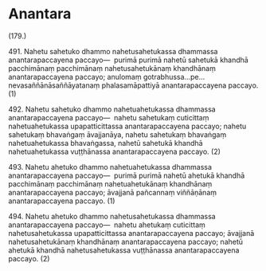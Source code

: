 # Anantara

(179.)

491\. Nahetu sahetuko dhammo nahetusahetukassa dhammassa anantarapaccayena paccayo—  purimā purimā nahetū sahetukā khandhā pacchimānaṃ pacchimānaṃ nahetusahetukānaṃ khandhānaṃ anantarapaccayena paccayo; anulomaṃ gotrabhussa…pe…  nevasaññānāsaññāyatanaṃ phalasamāpattiyā anantarapaccayena paccayo. (1)

492\. Nahetu sahetuko dhammo nahetuahetukassa dhammassa anantarapaccayena paccayo—  nahetu sahetukaṃ cuticittaṃ nahetuahetukassa upapatticittassa anantarapaccayena paccayo; nahetu sahetukaṃ bhavaṅgaṃ āvajjanāya, nahetu sahetukaṃ bhavaṅgaṃ nahetuahetukassa bhavaṅgassa, nahetū sahetukā khandhā nahetuahetukassa vuṭṭhānassa anantarapaccayena paccayo. (2)

493\. Nahetu ahetuko dhammo nahetuahetukassa dhammassa anantarapaccayena paccayo—  purimā purimā nahetū ahetukā khandhā pacchimānaṃ pacchimānaṃ nahetuahetukānaṃ khandhānaṃ anantarapaccayena paccayo; āvajjanā pañcannaṃ viññāṇānaṃ anantarapaccayena paccayo. (1)

494\. Nahetu ahetuko dhammo nahetusahetukassa dhammassa anantarapaccayena paccayo—  nahetu ahetukaṃ cuticittaṃ nahetusahetukassa upapatticittassa anantarapaccayena paccayo; āvajjanā nahetusahetukānaṃ khandhānaṃ anantarapaccayena paccayo; nahetū ahetukā khandhā nahetusahetukassa vuṭṭhānassa anantarapaccayena paccayo. (2)
